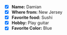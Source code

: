  - [x] **Name:** Damian
 - [x] **Where from:** New Jersey
 - [x] **Favorite food:** Sushi
 - [x] **Hobby:** Play guitar
 - [x] **Favorite Color:** Blue
